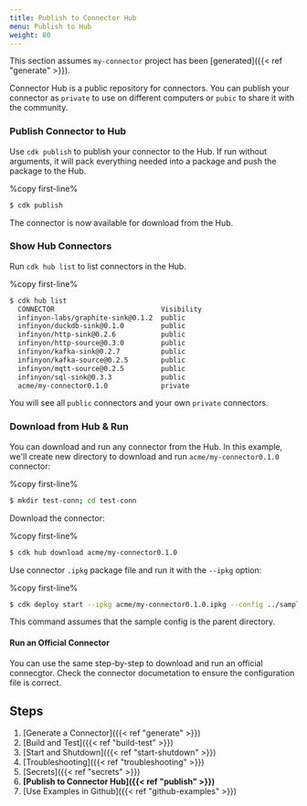 ```yaml
---
title: Publish to Connector Hub
menu: Publish to Hub
weight: 80
---
```


This section assumes `my-connector` project has been [generated]({{< ref "generate" >}}).

Connector Hub is a public repository for connectors. You can publish your connector as `private` to use on different computers or `pubic` to share it with the community.

### Publish Connector to Hub

Use `cdk publish` to publish your connector to the Hub. If run without arguments, it will pack everything needed into a package and push the package to the Hub. 

%copy first-line%
```bash
$ cdk publish
```

The connector is now available for download from the Hub.


### Show Hub Connectors

Run `cdk hub list` to list connectors in the Hub.

%copy first-line%
```bash
$ cdk hub list
  CONNECTOR                          Visibility 
  infinyon-labs/graphite-sink@0.1.2  public     
  infinyon/duckdb-sink@0.1.0         public     
  infinyon/http-sink@0.2.6           public     
  infinyon/http-source@0.3.0         public     
  infinyon/kafka-sink@0.2.7          public     
  infinyon/kafka-source@0.2.5        public     
  infinyon/mqtt-source@0.2.5         public     
  infinyon/sql-sink@0.3.3            public   
  acme/my-connector0.1.0             private
```

You will see all `public` connectors and your own `private` connectors.


### Download from Hub & Run

You can download and run any connector from the Hub. In this example, we'll create new directory to download and run `acme/my-connector0.1.0` connector:


%copy first-line%
```bash
$ mkdir test-conn; cd test-conn
```

Download the connector:

%copy first-line%
```bash
$ cdk hub download acme/my-connector0.1.0
```

Use connector `.ipkg` package file and run it with the `--ipkg` option:

%copy first-line%
```bash
$ cdk deploy start --ipkg acme/my-connector0.1.0.ipkg --config ../sample-config.yaml
```

This command assumes that the sample config is the parent directory.


#### Run an Official Connector

You can use the same step-by-step to download and run an official connecgtor. Check the connector documetation to ensure the configuration file is correct.


## Steps

1. [Generate a Connector]({{< ref "generate" >}})
2. [Build and Test]({{< ref "build-test" >}})
3. [Start and Shutdown]({{< ref "start-shutdown" >}})
4. [Troubleshooting]({{< ref "troubleshooting" >}})
5. [Secrets]({{< ref "secrets" >}})
6. **[Publish to Connector Hub]({{< ref "publish" >}})**
7. [Use Examples in Github]({{< ref "github-examples" >}})
